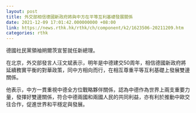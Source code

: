 ```yaml
---
layout: post
title: 外交部相信德國新政府將與中方在平等互利基礎發展關係
date: 2021-12-09 17:01:42.000000000 +08:00
link: https://news.rthk.hk/rthk/ch/component/k2/1623506-20211209.htm
categories: rthk
---
```


德國社民黨領袖朔爾茨宣誓就任新總理。

在北京，外交部發言人汪文斌表示，明年是中德建交50周年，相信德國新政府將延續務實平衡的對華政策，同中方相向而行，在相互尊重平等互利基礎上發展雙邊關係。

他表示，中方一貫重視中德全方位戰略夥伴關係，認為中德作為世界上兩支重要力量，發揮好雙邊關係，符合中德兩國和兩國人民的共同利益，亦有利於推動中歐交往合作，促進世界和平穩定與發展。
